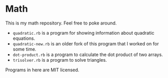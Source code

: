 # Math

This is my math repository. Feel free to poke around.

 - `quadratic.rb` is a program for showing information about quadratic equations.
 - `quadratic-new.rb` is an older fork of this program that I worked on for some time.
 - `dot-product.rb` is a program to calculate the dot product of two arrays.
 - `trisolver.rb` is a program to solve triangles.

Programs in here are MIT licensed.
